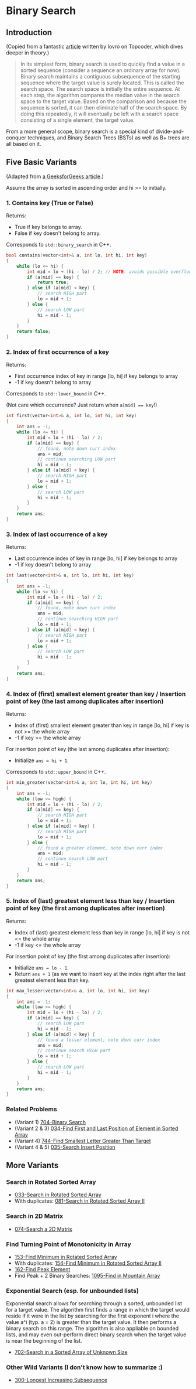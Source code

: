 # Binary Search

## Introduction

(Copied from a fantastic [article](https://www.topcoder.com/community/competitive-programming/tutorials/binary-search) written by Iovro on Topcoder, which dives deeper in theory.)

> In its simplest form, binary search is used to quickly find a value in a sorted sequence (consider a sequence an ordinary array for now). Binary search maintains a contiguous subsequence of the starting sequence where the target value is surely located. This is called the search space. The search space is initially the entire sequence. At each step, the algorithm compares the median value in the search space to the target value. Based on the comparison and because the sequence is sorted, it can then eliminate half of the search space. By doing this repeatedly, it will eventually be left with a search space consisting of a single element, the target value.

From a more general scope, binary search is a special kind of divide-and-conquer techniques, and Binary Search Trees (BSTs) as well as B+ trees are all based on it.

## Five Basic Variants

(Adapted from [a GeeksforGeeks article](https://www.geeksforgeeks.org/variants-of-binary-search/).)

Assume the array is sorted in ascending order and hi >= lo initially.

### 1. Contains key (True or False)

Returns:

* True if key belongs to array.
* False if key doesn't belong to array.

Corresponds to `std::binary_search` in C++.

```c++
bool contains(vector<int>& a, int lo, int hi, int key)
{
    while (lo <= hi) {
        int mid = lo + (hi - lo) / 2; // NOTE: avoids possible overflow caused by (lo + hi)!
        if (a[mid] == key) {
            return true;
        } else if (a[mid] < key) {
            // search HIGH part
            lo = mid + 1;
        } else {
            // search LOW part
            hi = mid - 1;
        }
    }
    return false;
}
```

### 2. Index of first occurrence of a key

Returns:

* First occurrence index of key in range [lo, hi] if key belongs to array
* -1 if key doesn't belong to array

Corresponds to `std::lower_bound` in C++.

(Not care which occurrence? Just return when `a[mid] == key`!)

```c++
int first(vector<int>& a, int lo, int hi, int key)
{
    int ans = -1;
    while (lo <= hi) {
        int mid = lo + (hi - lo) / 2;
        if (a[mid] == key) {
            // found, note down curr index
            ans = mid;
            // continue searching LOW part
            hi = mid - 1;
        } else if (a[mid] < key) {
            // search HIGH part
            lo = mid + 1;
        } else {
            // search LOW part
            hi = mid - 1;
        }
    }
    return ans;
}
```

### 3. Index of last occurrence of a key

Returns:

* Last occurrence index of key in range [lo, hi] if key belongs to array
* -1 if key doesn't belong to array

```c++
int last(vector<int>& a, int lo, int hi, int key)
{
    int ans = -1;
    while (lo <= hi) {
        int mid = lo + (hi - lo) / 2;
        if (a[mid] == key) {
            // found, note down curr index
            ans = mid;
            // continue searching HIGH part
            lo = mid + 1;
        } else if (a[mid] < key) {
            // search HIGH part
            lo = mid + 1;
        } else {
            // search LOW part
            hi = mid - 1;
        }
    }
    return ans;
}
```

### 4. Index of (first) smallest element greater than key / Insertion point of key (the last among duplicates  after insertion)

Returns:

* Index of (first) smallest element greater than key in range [lo, hi] if key is not >= the whole array
* -1 if key >= the whole array

For insertion point of key (the last among duplicates after insertion):

* Initialize `ans = hi + 1`.

Corresponds to `std::upper_bound` in C++.

```c++
int min_greater(vector<int>& a, int lo, int hi, int key)
{
    int ans = -1;
    while (low <= high) {
        int mid = lo + (hi - lo) / 2;
        if (a[mid] == key) {
            // search HIGH part
            lo = mid + 1;
        } else if (a[mid] < key) {
            // search HIGH part
            lo = mid + 1;
        } else {
            // found a greater element, note down curr index
            ans = mid;
            // continue search LOW part
            hi = mid - 1;
        }
    }
    return ans;
}
```

### 5. Index of (last) greatest element less than key / Insertion point of key (the first among duplicates  after insertion)

Returns:

* Index of (last) greatest element less than key in range [lo, hi] if key is not <= the whole array
* -1 if key <= the whole array

For insertion point of key (the first among duplicates after insertion):

* Initialize `ans = lo - 1`.
* Return `ans + 1` (as we want to insert key at the index right after the last greatest element less than key.

```c++
int max_lesser(vector<int>& a, int lo, int hi, int key)
{
    int ans = -1;
    while (low <= high) {
        int mid = lo + (hi - lo) / 2;
        if (a[mid] == key) {
            // search LOW part
            hi = mid - 1;
        } else if (a[mid] < key) {
            // found a lesser element, note down curr index
            ans = mid;
            // continue search HIGH part
            lo = mid + 1;
        } else {
            // search LOW part
            hi = mid - 1;
        }
    }
    return ans;
}
```

### Related Problems

* (Variant 1) [704-Binary Search](../700-799/704-Binary-Search.cpp)
* (Variant 2 & 3) [034-Find First and Last Position of Element in Sorted Array](../000-099/034-Find-First-and-Last-Position-of-Element-in-Sorted-Array.cpp)
* (Variant 4) [744-Find Smallest Letter Greater Than Target](../700-799/744-Find-Smallest-Letter-Greater-Than-Target.cpp)
* (Variant 4 & 5) [035-Search Insert Position](../000-099/035-Search-Insert-Position.cpp)

## More Variants

### Search in Rotated Sorted Array

* [033-Search in Rotated Sorted Array](../000-099/033-Search-in-Rotated-Sorted-Array.md)
* With duplicates: [081-Search in Rotated Sorted Array II](./000-099/081-Search-in-Rotated-Sorted-Array-II.md)

### Search in 2D Matrix

* [074-Search a 2D Matrix](../000-099/074-Search-a-2D-Matrix.cpp)

### Find Turning Point of Monotonicity in Array

* [153-Find Minimum in Rotated Sorted Array](../100-199/153-Find-Minimum-in-Rotated-Sorted-Array.cpp)
* With duplicates: [154-Find Minimum in Rotated Sorted Array II](../100-199/154-Find-Minimum-in-Rotated-Sorted-Array-II.cpp)
* [162-Find Peak Element](../100-199/162-Find-Peak-Element.cpp)
* Find Peak + 2 Binary Searches: [1095-Find in Mountain Array](../1000-1099/1095-Find-in-Mountain-Array.cpp)

### Exponential Search (esp. for unbounded lists)

Exponential search allows for searching through a sorted, unbounded list for a target value. The algorithm first finds a range in which the target would reside if it were in the list by searching for the first exponent i where the value a^i (typ. a = 2) is greater than the target value. It then performs a binary search on this range. The algorithm is also appliable on bounded lists, and may even out-perform direct binary search when the target value is near the beginning of the list.

* [702-Search in a Sorted Array of Unknown Size](../700-799/702-Search-in-a-Sorted-Array-of-Unknown-Size.cpp)

### Other Wild Variants (I don't know how to summarize :)

* [300-Longest Increasing Subsequence](300-Longest-Increasing-Subsequence.md)
